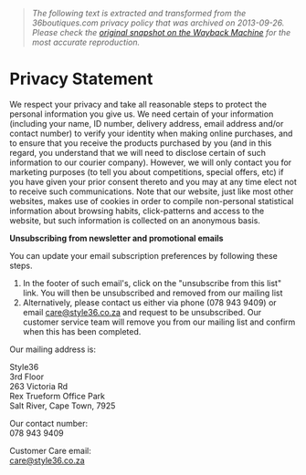 > *The following text is extracted and transformed from the 36boutiques.com privacy policy that was archived on 2013-09-26. Please check the [original snapshot on the Wayback Machine](https://web.archive.org/web/20130926104624id_/http%3A//www.style36.co.za/privacy-statement) for the most accurate reproduction.*

# Privacy Statement

We respect your privacy and take all reasonable steps to protect the personal information you give us. We need certain of your information (including your name, ID number, delivery address, email address and/or contact number) to verify your identity when making online purchases, and to ensure that you receive the products purchased by you (and in this regard, you understand that we will need to disclose certain of such information to our courier company). However, we will only contact you for marketing purposes (to tell you about competitions, special offers, etc) if you have given your prior consent thereto and you may at any time elect not to receive such communications. Note that our website, just like most other websites, makes use of cookies in order to compile non-personal statistical information about browsing habits, click-patterns and access to the website, but such information is collected on an anonymous basis.

**Unsubscribing from newsletter and promotional emails**

You can update your email subscription preferences by following these steps.

1) In the footer of such email's, click on the "unsubscribe from this list" link. You will then be unsubscribed and removed from our mailing list  
2) Alternatively, please contact us either via phone (078 943 9409) or email [care@style36.co.za](mailto:care@style36.co.za) and request to be unsubscribed. Our customer service team will remove you from our mailing list and confirm when this has been completed.

Our mailing address is:

Style36  
3rd Floor  
263 Victoria Rd  
Rex Trueform Office Park  
Salt River, Cape Town, 7925

Our contact number:  
078 943 9409

Customer Care email:  
[care@style36.co.za](mailto:care@style36.co.za)
